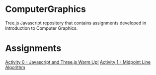 # ComputerGraphics

Tree.js Javascript repository that contains assignments developed in Introduction to Computer Graphics. 

# Assignments

[Activity 0 - Javascript and Three.js Warm Up!](https://github.com/diasGustaavo/ComputerGraphics/tree/main/Activity%200%20-%20Javascript%20and%20Three.js%20Warm%20Up!)
[Activity 1 - Midpoint Line Algorithm](https://github.com/diasGustaavo/ComputerGraphics/tree/main/Activity%201%20-%20Midpoint%20Line%20Algorithm)

